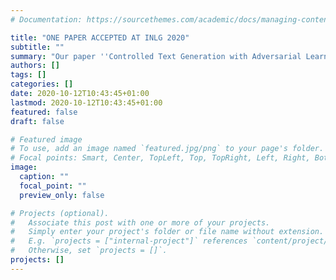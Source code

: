 ```yaml
---
# Documentation: https://sourcethemes.com/academic/docs/managing-content/

title: "ONE PAPER ACCEPTED AT INLG 2020"
subtitle: ""
summary: "Our paper ''Controlled Text Generation with Adversarial Learning'' has been accepted at INLG 2020"
authors: []
tags: []
categories: []
date: 2020-10-12T10:43:45+01:00
lastmod: 2020-10-12T10:43:45+01:00
featured: false
draft: false

# Featured image
# To use, add an image named `featured.jpg/png` to your page's folder.
# Focal points: Smart, Center, TopLeft, Top, TopRight, Left, Right, BottomLeft, Bottom, BottomRight.
image:
  caption: ""
  focal_point: ""
  preview_only: false

# Projects (optional).
#   Associate this post with one or more of your projects.
#   Simply enter your project's folder or file name without extension.
#   E.g. `projects = ["internal-project"]` references `content/project/deep-learning/index.md`.
#   Otherwise, set `projects = []`.
projects: []
---
```

